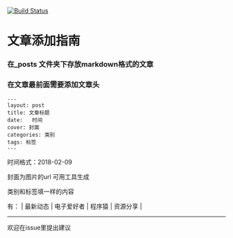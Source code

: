 [![Build Status](https://travis-ci.org/witeaa/homepage-source.svg?branch=master)](https://travis-ci.org/witeaa/homepage-source)

# 文章添加指南

### 在_posts 文件夹下存放markdown格式的文章

### 在文章最前面需要添加文章头

```
---
layout: post
title: 文章标题
date:   时间  
cover: 封面
categories: 类别
tags: 标签
---
```

时间格式：2018-02-09

封面为图片的url 可用工具生成 

类别和标签填一样的内容 

有： | 最新动态 | 电子爱好者 | 程序猿 | 资源分享 |

--- 
欢迎在issue里提出建议
